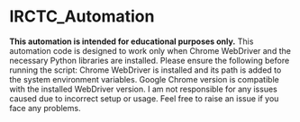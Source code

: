# IRCTC_Automation
**This automation is intended for educational purposes only.**
This automation code is designed to work only when Chrome WebDriver and the necessary Python libraries are installed.
Please ensure the following before running the script:
Chrome WebDriver is installed and its path is added to the system environment variables.
Google Chrome version is compatible with the installed WebDriver version.
I am not responsible for any issues caused due to incorrect setup or usage. 
Feel free to raise an issue if you face any problems.

